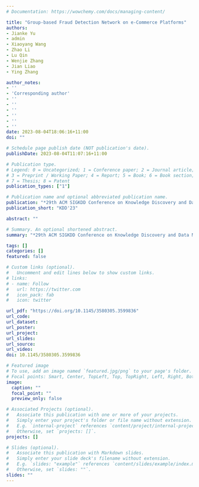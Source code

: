 ```yaml
---
# Documentation: https://wowchemy.com/docs/managing-content/

title: "Group-based Fraud Detection Network on e-Commerce Platforms"
authors: 
- Jianke Yu
- admin
- Xiaoyang Wang
- Zhao Li
- Lu Qin
- Wenjie Zhang
- Jian Liao
- Ying Zhang

author_notes:
- ''
- 'Corresponding author'
- ''
- ''
- ''
- ''
- ''
- ''
date: 2023-08-04T18:06:16+11:00
doi: ""

# Schedule page publish date (NOT publication's date).
publishDate: 2023-08-04T11:07:16+11:00

# Publication type.
# Legend: 0 = Uncategorized; 1 = Conference paper; 2 = Journal article;
# 3 = Preprint / Working Paper; 4 = Report; 5 = Book; 6 = Book section;
# 7 = Thesis; 8 = Patent
publication_types: ["1"]

# Publication name and optional abbreviated publication name.
publication: "*29th ACM SIGKDD Conference on Knowledge Discovery and Data Mining (KDD) 2023*"
publication_short: "KDD'23"

abstract: ""

# Summary. An optional shortened abstract.
summary: "*29th ACM SIGKDD Conference on Knowledge Discovery and Data Mining (**KDD'23**)*"

tags: []
categories: []
featured: false

# Custom links (optional).
#   Uncomment and edit lines below to show custom links.
# links:
# - name: Follow
#   url: https://twitter.com
#   icon_pack: fab
#   icon: twitter

url_pdf: "https://doi.org/10.1145/3580305.3599836"
url_code:
url_dataset:
url_poster:
url_project:
url_slides: 
url_source:
url_video:
doi: 10.1145/3580305.3599836

# Featured image
# To use, add an image named `featured.jpg/png` to your page's folder. 
# Focal points: Smart, Center, TopLeft, Top, TopRight, Left, Right, BottomLeft, Bottom, BottomRight.
image:
  caption: ""
  focal_point: ""
  preview_only: false

# Associated Projects (optional).
#   Associate this publication with one or more of your projects.
#   Simply enter your project's folder or file name without extension.
#   E.g. `internal-project` references `content/project/internal-project/index.md`.
#   Otherwise, set `projects: []`.
projects: []

# Slides (optional).
#   Associate this publication with Markdown slides.
#   Simply enter your slide deck's filename without extension.
#   E.g. `slides: "example"` references `content/slides/example/index.md`.
#   Otherwise, set `slides: ""`.
slides: ""
---
```

